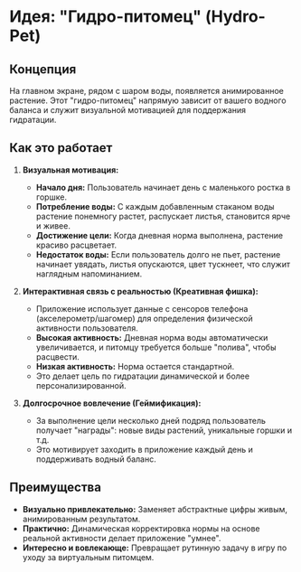 # Идея: "Гидро-питомец" (Hydro-Pet)

## Концепция

На главном экране, рядом с шаром воды, появляется анимированное растение. Этот "гидро-питомец" напрямую зависит от вашего водного баланса и служит визуальной мотивацией для поддержания гидратации.

## Как это работает

1.  **Визуальная мотивация:**
    *   **Начало дня:** Пользователь начинает день с маленького ростка в горшке.
    *   **Потребление воды:** С каждым добавленным стаканом воды растение понемногу растет, распускает листья, становится ярче и живее.
    *   **Достижение цели:** Когда дневная норма выполнена, растение красиво расцветает.
    *   **Недостаток воды:** Если пользователь долго не пьет, растение начинает увядать, листья опускаются, цвет тускнеет, что служит наглядным напоминанием.

2.  **Интерактивная связь с реальностью (Креативная фишка):**
    *   Приложение использует данные с сенсоров телефона (акселерометр/шагомер) для определения физической активности пользователя.
    *   **Высокая активность:** Дневная норма воды автоматически увеличивается, и питомцу требуется больше "полива", чтобы расцвести.
    *   **Низкая активность:** Норма остается стандартной.
    *   Это делает цель по гидратации динамической и более персонализированной.

3.  **Долгосрочное вовлечение (Геймификация):**
    *   За выполнение цели несколько дней подряд пользователь получает "награды": новые виды растений, уникальные горшки и т.д.
    *   Это мотивирует заходить в приложение каждый день и поддерживать водный баланс.

## Преимущества

*   **Визуально привлекательно:** Заменяет абстрактные цифры живым, анимированным результатом.
*   **Практично:** Динамическая корректировка нормы на основе реальной активности делает приложение "умнее".
*   **Интересно и вовлекающе:** Превращает рутинную задачу в игру по уходу за виртуальным питомцем.
